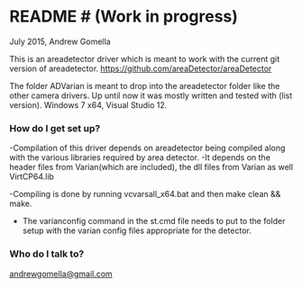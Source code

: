 # README # (Work in progress)
July 2015, Andrew Gomella

This is an areadetector driver which is meant to work with the current git version of areadetector. https://github.com/areaDetector/areaDetector

The folder ADVarian is meant to drop into the areadetector folder like the other camera drivers. Up until now it was mostly written and tested with (list version). Windows 7 x64, Visual Studio 12. 


### How do I get set up? ###

-Compilation of this driver depends on areadetector being compiled along with the various libraries required by area detector. 
-It depends on the header files from Varian(which are included), the dll files from Varian as well VirtCP64.lib 

-Compiling is done by running vcvarsall_x64.bat and then make clean && make. 

- The varianconfig command in the st.cmd file needs to put to the folder setup with the varian config files appropriate for the detector. 

### Who do I talk to? ###

andrewgomella@gmail.com